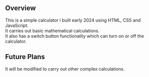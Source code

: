 ## Overview 

This is a simple calculator i built early 2024 using HTML, CSS and JavaScript.  
It carries out basic mathematical calculations.  
It also has a switch button functionality which can turn on or off the calculator.

## Future Plans

It will be modified to carry out other complex calculations.
